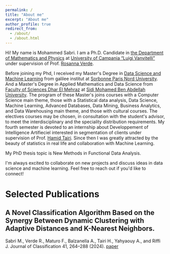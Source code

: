 ```yaml
---
permalink: /
title: "About me"
excerpt: "About me"
author_profile: true
redirect_from: 
  - /about/
  - /about.html
---
```


Hi! My name is Mohammed Sabri. I am a Ph.D. Candidate in [the Department of Mathematics and Physics](https://www.matfis.unicampania.it/) at [University of Campania “Luigi Vanvitelli”](https://international.unicampania.it/index.php/en/) under supervision of Prof. [Rosanna Verde](https://www.researchgate.net/profile/Rosanna_Verde).

Before joining my Phd, I received my Master's Degree in [Data Science and Machine Learning](https://lipn.univ-paris13.fr/~bennani/Web_Master_Info/Master_Info_EID2_Anglais.html) from galilee institut at [Sorbonne Paris Nord University](https://galilee.univ-paris13.fr/). And a Master's Degree in Applied Mathematics and Data Science from [Faculty of Sciences Dhar El Mehraz](http://www.fsdmfes.ac.ma/) at [Sidi Mohamed Ben Abdellah University](http://www.usmba.ac.ma/~usmba2/). The program of these Master's joins courses with a Computer Science main theme, those with a Statistical data analysis, Data Science, Machine Learning, Advanced Databases, Data Mining, Business Analytics, and Data Warehousing main theme, and those with cultural courses. The electives courses may be chosen, in consultation with the student's advisor, to meet the interdisciplinary  and the speciality distribution requirements. My fourth semester is devoted to an internship about Developpement of Intelligence Artifieciel interested in segmentation of clients under supervision of Prof. [Hamid Tairi](https://scholar.google.fr/citations?user=eBF5ZcwAAAAJ&hl=fr). Since then I was greatly attracted by the beauty of statistics in real life and collaboration with Machine Learning.

My PhD thesis topic is New Methods in Functional Data Analysis.


I'm always excited to collaborate on new projects and discuss ideas in data science and machine learning. Feel free to reach out if you'd like to connect!

# Selected Publications

## A Novel Classification Algorithm Based on the Synergy Between Dynamic Clustering with Adaptive Distances and K-Nearest Neighbors.
Sabri M., Verde R., Maturo F., Balzanella A., Tairi H., Yahyaouy A., and Riffi J.
Journal of Classification 41, 264–288 (2024).
[paper](https://link.springer.com/article/10.1007/s00357-024-09471-5)
